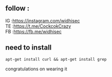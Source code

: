 ## follow :
IG :https://instagram.com/widhisec</br>
TE :https://t.me/CockcokCrazy</br>
FB :https://fb.me/widhisec</br>

## need to install
```
apt-get install curl && apt-get install grep
```
congratulations on wearing it
